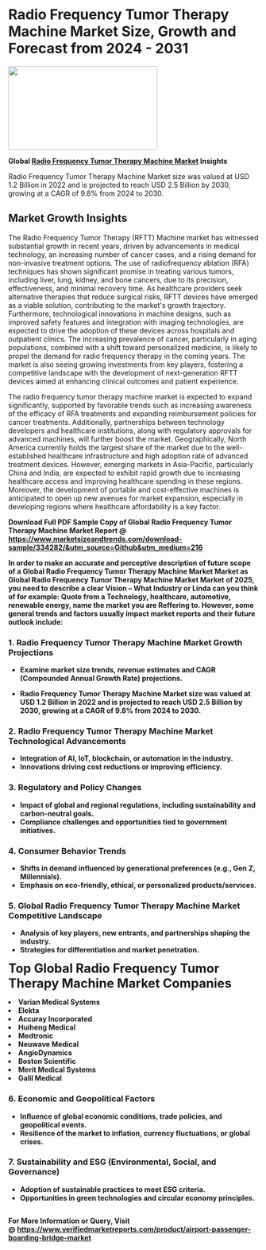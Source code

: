 <H1>Radio Frequency Tumor Therapy Machine Market Size, Growth and Forecast from 2024 - 2031</H1><img class="aligncenter size-medium wp-image-584254" src="https://thirdeyenews.in/wp-content/uploads/2024/09/Global-Market-Research-300x168.jpeg" alt="" width="300" height="168" /><p><strong>Global&nbsp;<a href="https://www.marketsizeandtrends.com/download-sample/334282/&amp;utm_source=Github&utm_medium=216">Radio Frequency Tumor Therapy Machine Market</a> Insights</strong></p><p>Radio Frequency Tumor Therapy Machine Market size was valued at USD 1.2 Billion in 2022 and is projected to reach USD 2.5 Billion by 2030, growing at a CAGR of 9.8% from 2024 to 2030.</p><p><h2>Market Growth Insights</h2> <p>The Radio Frequency Tumor Therapy (RFTT) Machine market has witnessed substantial growth in recent years, driven by advancements in medical technology, an increasing number of cancer cases, and a rising demand for non-invasive treatment options. The use of radiofrequency ablation (RFA) techniques has shown significant promise in treating various tumors, including liver, lung, kidney, and bone cancers, due to its precision, effectiveness, and minimal recovery time. As healthcare providers seek alternative therapies that reduce surgical risks, RFTT devices have emerged as a viable solution, contributing to the market's growth trajectory. Furthermore, technological innovations in machine designs, such as improved safety features and integration with imaging technologies, are expected to drive the adoption of these devices across hospitals and outpatient clinics. The increasing prevalence of cancer, particularly in aging populations, combined with a shift toward personalized medicine, is likely to propel the demand for radio frequency therapy in the coming years. The market is also seeing growing investments from key players, fostering a competitive landscape with the development of next-generation RFTT devices aimed at enhancing clinical outcomes and patient experience.</p> <p><strong></strong></p> <p>The radio frequency tumor therapy machine market is expected to expand significantly, supported by favorable trends such as increasing awareness of the efficacy of RFA treatments and expanding reimbursement policies for cancer treatments. Additionally, partnerships between technology developers and healthcare institutions, along with regulatory approvals for advanced machines, will further boost the market. Geographically, North America currently holds the largest share of the market due to the well-established healthcare infrastructure and high adoption rate of advanced treatment devices. However, emerging markets in Asia-Pacific, particularly China and India, are expected to exhibit rapid growth due to increasing healthcare access and improving healthcare spending in these regions. Moreover, the development of portable and cost-effective machines is anticipated to open up new avenues for market expansion, especially in developing regions where healthcare affordability is a key factor.</p> <p><strong></p><p><span class=""><strong>Download Full PDF Sample Copy of Global Radio Frequency Tumor Therapy Machine Market Report</strong> @ <a href="https://www.marketsizeandtrends.com/download-sample/334282/&amp;utm_source=Github&utm_medium=216" target="_blank">https://www.marketsizeandtrends.com/download-sample/334282/&amp;utm_source=Github&utm_medium=216</a></span></p><p>In order to make an accurate and perceptive description of future scope of a Global&nbsp;Radio Frequency Tumor Therapy Machine Market Market as Global&nbsp;Radio Frequency Tumor Therapy Machine Market Market of 2025, you need to describe a clear Vision &ndash; What Industry or Linda can you think of for example: Quote from a Technology, healthcare, automotive, renewable energy, name the market you are Reffering to. However, some general trends and factors usually impact market reports and their future outlook include:</p><h3>1.&nbsp;<strong>Radio Frequency Tumor Therapy Machine Market Growth Projections</strong></h3><ul><li>Examine market size trends, revenue estimates and CAGR (Compounded Annual Growth Rate) projections.</li><li><p>Radio Frequency Tumor Therapy Machine Market size was valued at USD 1.2 Billion in 2022 and is projected to reach USD 2.5 Billion by 2030, growing at a CAGR of 9.8% from 2024 to 2030.</p></li></ul><h3>2.&nbsp;<strong>Radio Frequency Tumor Therapy Machine Market Technological Advancements</strong></h3><ul><li>Integration of AI, IoT, blockchain, or automation in the industry.</li><li>Innovations driving cost reductions or improving efficiency.</li></ul><h3>3.&nbsp;<strong>Regulatory and Policy Changes</strong></h3><ul><li>Impact of global and regional regulations, including sustainability and carbon-neutral goals.</li><li>Compliance challenges and opportunities tied to government initiatives.</li></ul><h3>4.&nbsp;<strong>Consumer Behavior Trends</strong></h3><ul><li>Shifts in demand influenced by generational preferences (e.g., Gen Z, Millennials).</li><li>Emphasis on eco-friendly, ethical, or personalized products/services.</li></ul><h3>5.&nbsp;<strong>Global Radio Frequency Tumor Therapy Machine Market Competitive Landscape</strong></h3><ul><li>Analysis of key players, new entrants, and partnerships shaping the industry.</li><li>Strategies for differentiation and market penetration.</li></ul><p data-pm-slice="1 1 []"><span style="color: inherit; font-family: inherit; font-size: 25px;">Top Global Radio Frequency Tumor Therapy Machine Market Companies</span></p><div class="" data-test-id=""><p><li>Varian Medical Systems</li><li> Elekta</li><li> Accuray Incorporated</li><li> Huiheng Medical</li><li> Medtronic</li><li> Neuwave Medical</li><li> AngioDynamics</li><li> Boston Scientific</li><li> Merit Medical Systems</li><li> Galil Medical</li></p></div><h3>6.&nbsp;<strong>Economic and Geopolitical Factors</strong></h3><ul><li>Influence of global economic conditions, trade policies, and geopolitical events.</li><li>Resilience of the market to inflation, currency fluctuations, or global crises.</li></ul><h3>7.&nbsp;<strong>Sustainability and ESG (Environmental, Social, and Governance)</strong></h3><ul><li>Adoption of sustainable practices to meet ESG criteria.</li><li>Opportunities in green technologies and circular economy principles.</li></ul><h2><strong style="font-size: 14px;">For More Information or Query, Visit @&nbsp;</strong><a style="background-color: #ffffff; font-size: 14px;" href="https://www.marketsizeandtrends.com/report/radio-frequency-tumor-therapy-machine-market/" target="_blank">https://www.verifiedmarketreports.com/product/airport-passenger-boarding-bridge-market</a></h2>
